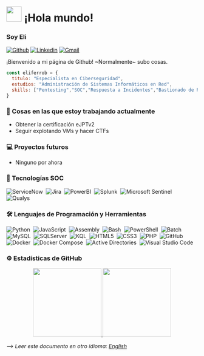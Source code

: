 # <img src="https://github.com/sudnyeshtalekar/sudnyeshtalekar/blob/master/Assets/Hi.gif" width="40px"> ¡Hola mundo!

### Soy Eli
[![Github](https://img.shields.io/badge/-Github-000?style=flat&logo=Github&logoColor=white)](https://github.com/eliferrob)
[![Linkedin](https://img.shields.io/badge/-LinkedIn-blue?style=flat&logo=Linkedin&logoColor=white)](https://www.linkedin.com/in/eli-fernandez-robles)
[![Gmail](https://img.shields.io/badge/-Gmail-c14438?style=flat&logo=Gmail&logoColor=white)](mailto:eliferrob@gmail.com)

¡Bienvenido a mi página de Github! ~Normalmente~ subo cosas.

```js
const eliferrob = {
  titulo: "Especialista en Ciberseguridad",
  estudios: "Administración de Sistemas Informáticos en Red",
  skills: ["Pentesting","SOC","Respuesta a Incidentes","Bastionado de Redes","Análisis Forense"],
}
```

### 🌱 Cosas en las que estoy trabajando actualmente

- Obtener la certificación eJPTv2
- Seguir explotando VMs y hacer CTFs

### 💻 Proyectos futuros

- Ninguno por ahora

### 🔎 Tecnologías SOC

![ServiceNow](https://img.shields.io/badge/-Servicenow-05122A?style=flat&logo=Servicenow)&nbsp;
![Jira](https://img.shields.io/badge/-Jira-05122A?style=flat&logo=Jira)&nbsp;
![PowerBI](https://img.shields.io/badge/-PowerBI-05122A?style=flat&logo=PowerBI)&nbsp;
![Splunk](https://img.shields.io/badge/-Splunk-05122A?style=flat&logo=Splunk)&nbsp;
![Microsoft Sentinel](https://img.shields.io/badge/-Microsoft%20Sentinel-05122A?style=flat&logo=MicrosoftSentinel)&nbsp;
![Qualys](https://img.shields.io/badge/-Qualys-05122A?style=flat&logo=Qualys)&nbsp;

### 🛠 Lenguajes de Programación y Herramientas

![Python](https://img.shields.io/badge/-Python-05122A?style=flat&logo=python)&nbsp;
![JavaScript](https://img.shields.io/badge/-JavaScript-05122A?style=flat&logo=javascript)&nbsp;
![Assembly](https://img.shields.io/badge/-Assembly-05122A?style=flat&logo=academia)&nbsp;
![Bash](https://img.shields.io/badge/-Bash-05122A?style=flat&logo=gnubash)&nbsp;
![PowerShell](https://img.shields.io/badge/-PowerShell-05122A?style=flat&logo=powershell)&nbsp;
![Batch](https://img.shields.io/badge/-Batch-05122A?style=flat&logo=Batch)&nbsp;
![MySQL](https://img.shields.io/badge/-MySQL-05122A?style=flat&logo=mysql)&nbsp;
![SQLServer](https://img.shields.io/badge/-SQLServer-05122A?style=flat&logo=SQLServer)&nbsp;
![KQL](https://img.shields.io/badge/-KQL-05122A?style=flat&logo=kql)&nbsp;
![HTML5](https://img.shields.io/badge/-HTML5-05122A?style=flat&logo=html5)&nbsp;
![CSS3](https://img.shields.io/badge/-CSS3-05122A?style=flat&logo=css3)&nbsp;
![PHP](https://img.shields.io/badge/-PHP-05122A?style=flat&logo=php)&nbsp;
![GitHub](https://img.shields.io/badge/-GitHub-05122A?style=flat&logo=github)&nbsp;
![Docker](https://img.shields.io/badge/-Docker-05122A?style=flat&logo=docker)&nbsp;
![Docker Compose](https://img.shields.io/badge/-Docker%20Compose-05122A?style=flat&logo=docker)&nbsp;
![Active Directories](https://img.shields.io/badge/-Active%20Directories-05122A?style=flat&logo=gnometerminal&logoColor=007ACC)&nbsp;
![Visual Studio Code](https://img.shields.io/badge/-Visual%20Studio%20Code-05122A?style=flat&logo=htmx&logoColor=007ACC)&nbsp;

### ⚙️ Estadísticas de GitHub

<p align="center">
  <a href="https://github.com/eliferrob">
    <img height="180em" src="https://github-readme-stats.vercel.app/api?username=eliferrob&show_icons=true&theme=radical&custom_title=My%20GitHub%20Stats&include_all_commits=true&count_private=true"/>
    <img height="180em" src="https://github-readme-stats-eight-theta.vercel.app/api/top-langs/?username=eliferrob&layout=compact&langs_count=6&theme=radical"/>
  </a>
</p>

*--> Leer este documento en otro idioma: [English](https://github.com/eliferrob/eliferrob/blob/main/README.md)*
